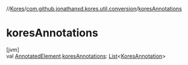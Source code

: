 //[Kores](../../index.md)/[com.github.jonathanxd.kores.util.conversion](index.md)/[koresAnnotations](kores-annotations.md)

# koresAnnotations

[jvm]\
val [AnnotatedElement](https://docs.oracle.com/javase/8/docs/api/java/lang/reflect/AnnotatedElement.html).[koresAnnotations](kores-annotations.md): [List](https://kotlinlang.org/api/latest/jvm/stdlib/kotlin.collections/-list/index.html)<[KoresAnnotation](../com.github.jonathanxd.kores.base/index.md#974221511%2FClasslikes%2F-1216412040)>
